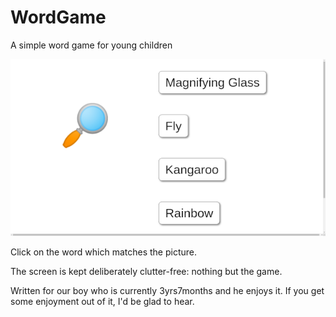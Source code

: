 # WordGame
A simple word game for young children

![Screenshot](wordgame.png)

Click on the word which matches the picture.

The screen is kept deliberately clutter-free: nothing but the game.

Written for our boy who is currently 3yrs7months and he enjoys it. If you get some enjoyment out of it, I'd be glad to hear.
